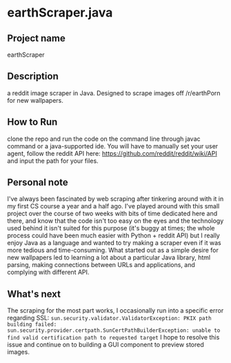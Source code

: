 # earthScraper.java

## Project name
earthScraper

## Description 
a reddit image scraper in Java. Designed to scrape images off /r/earthPorn for new wallpapers.

## How to Run
clone the repo and run the code on the command line through javac command or a java-supported ide.
You will have to manually set your user agent, follow the reddit API here: https://github.com/reddit/reddit/wiki/API
and input the path for your files.
## Personal note 
I've always been fascinated by web scraping after tinkering around with it in my first CS course a year and a half ago. 
I've played around with this small project over the course of two weeks with bits of time dedicated here and there, and know that the code isn't too easy on the eyes and the technology used behind it isn't suited for this purpose (it's buggy at times; the whole process could have been much easier with Python + reddit API) 
but I really enjoy Java as a language and wanted to try making a scraper even if it was more tedious and time-consuming. What started out as
a simple desire for new wallpapers led to learning a lot about a particular Java library, html parsing, making connections between URLs and applications, and complying with different API. 

## What's next
The scraping for the most part works, I occasionally run into a specific error regarding SSL:
`sun.security.validator.ValidatorException: PKIX path building failed: sun.security.provider.certpath.SunCertPathBuilderException: unable to find valid certification path to requested target`
I hope to resolve this issue and continue on to building a GUI component to preview stored images.

